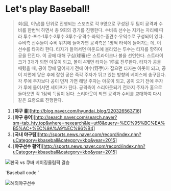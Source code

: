 # Let's play Baseball!

> 회(回, 이닝)를 단위로 진행되는 스포츠로 각 9명으로 구성된 두 팀이 공격과 수비를 한번씩 하면서 총 9회의 경기를 진행한다. 
수비측 선수는 지키는 자리에 따라 투수·포수·1루수·2루수·3루수·유격수·좌익수·중견수·우익수로 구성되어 있다. 
수비측 선수들이 수비 위치에 들어가면 공격측은 1명씩 타석에 들어가는 데, 이 선수를 타자라 한다. 
타자가 들어서면 마운드에 올라있는 투수는 타자를 향하여 공을 던진다. 이 공에 대해 구심(球審)은 스트라이크나 볼을 선언한다. 
스트라이크가 3개가 되면 아웃이 되고, 볼이 4개면 타자는 1루로 진루한다. 
타자가 공을 때렸을 때, 공이 땅에 떨어지기 전에 야수(野手)가 잡으면 타자는 아웃이 되고, 공이 지면에 닿은 후에 잡힌 공은 즉각 주자가 뛰고 있는 방향의 베이스에 송구된다.
각 루에 주자보다 공이 먼저 가면 해당 주자는 아웃이 되고, 공이 오기 전에 주자가 루에 들어서면 세이프가 된다. 공격측이 스리아웃되기 전까지 주자가 홈으로 돌아오면 각 1점씩 득점이 된다. 스리아웃이 되면 공격과 수비를 교대하여 다시 같은 요령으로 진행한다.

1. [**야구 룰**][http://blog.naver.com/hyundai_blog/220326563716]
2. [**야구 용어**][http://search.naver.com/search.naver?sm=tab_hty.top&where=nexearch&ie=utf8&query=%EC%95%BC%EA%B5%AC+%EC%9A%A9%EC%96%B4]
3. [**국내 야구팀**][http://sports.news.naver.com/record/index.nhn?uCategory=kbaseball&category=kbo&year=2015]
4. [**야구선수 활약**][http://sports.news.naver.com/record/index.nhn?uCategory=kbaseball&category=kbo&year=2015]

![한국 vs 쿠바 베이징올림픽 결승](http://imagesearch.naver.com/search.naver?sm=ext&viewloc=1&where=idetail&rev=31&query=%EB%B2%A0%EC%9D%B4%EC%A7%95%20%EC%98%AC%EB%A6%BC%ED%94%BD%20%EA%B2%B0%EC%8A%B9%20%EB%B3%91%EC%82%B4%ED%83%80&section=image&res_fr=0&res_to=0&ie=utf8&face=0&color=0&ccl=0&aq=0&spq=0&nx_search_query=%EB%B2%A0%EC%9D%B4%EC%A7%95%20%EC%98%AC%EB%A6%BC%ED%94%BD%20%EA%B2%B0%EC%8A%B9%20%EB%B3%91%EC%82%B4%ED%83%80&nx_and_query=&nx_sub_query=&nx_search_hlquery=&nx_search_fasquery=&datetype=0&startdate=0&enddate=0&start=3&img_id=blog17646913%7C5%7C20054008553_5)

\`Baseball code \`

![해외야구선수](http://video.search.naver.com/search.naver?where=video&sm=tab_jum&ie=utf8&query=%EB%B2%A0%EC%9D%B4%EC%A7%95+%EC%98%AC%EB%A6%BC%ED%94%BD+%EA%B2%B0%EC%8A%B9+%EB%B3%91%EC%82%B4%ED%83%80)




